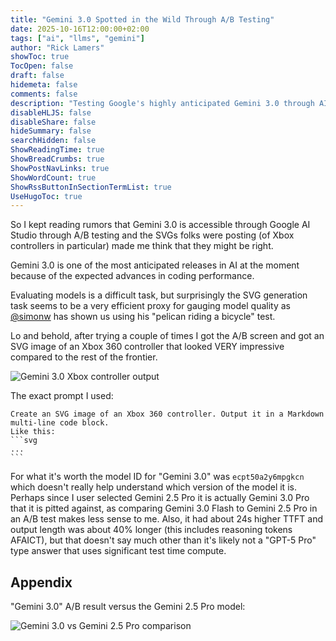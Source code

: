 ```yaml
---
title: "Gemini 3.0 Spotted in the Wild Through A/B Testing"
date: 2025-10-16T12:00:00+02:00
tags: ["ai", "llms", "gemini"]
author: "Rick Lamers"
showToc: true
TocOpen: false
draft: false
hidemeta: false
comments: false
description: "Testing Google's highly anticipated Gemini 3.0 through AI Studio's A/B feature using SVG generation as a quality proxy"
disableHLJS: false
disableShare: false
hideSummary: false
searchHidden: false
ShowReadingTime: true
ShowBreadCrumbs: true
ShowPostNavLinks: true
ShowWordCount: true
ShowRssButtonInSectionTermList: true
UseHugoToc: true
---
```


So I kept reading rumors that Gemini 3.0 is accessible through Google AI Studio through A/B testing and the SVGs folks were posting (of Xbox controllers in particular) made me think that they might be right.

Gemini 3.0 is one of the most anticipated releases in AI at the moment because of the expected advances in coding performance.

Evaluating models is a difficult task, but surprisingly the SVG generation task seems to be a very efficient proxy for gauging model quality as [@simonw](https://simonwillison.net/) has shown us using his "pelican riding a bicycle" test.

Lo and behold, after trying a couple of times I got the A/B screen and got an SVG image of an Xbox 360 controller that looked VERY impressive compared to the rest of the frontier.

![Gemini 3.0 Xbox controller output](/gemini-3-xbox-controller.png)

The exact prompt I used:

````
Create an SVG image of an Xbox 360 controller. Output it in a Markdown multi-line code block.
Like this:
```svg
...
```
````

For what it's worth the model ID for "Gemini 3.0" was `ecpt50a2y6mpgkcn` which doesn't really help understand which version of the model it is. Perhaps since I user selected Gemini 2.5 Pro it is actually Gemini 3.0 Pro that it is pitted against, as comparing Gemini 3.0 Flash to Gemini 2.5 Pro in an A/B test makes less sense to me. Also, it had about 24s higher TTFT and output length was about 40% longer (this includes reasoning tokens AFAICT), but that doesn't say much other than it's likely not a "GPT-5 Pro" type answer that uses significant test time compute.

## Appendix

"Gemini 3.0" A/B result versus the Gemini 2.5 Pro model:

![Gemini 3.0 vs Gemini 2.5 Pro comparison](/gemini-3-vs-2-5-comparison.png)

